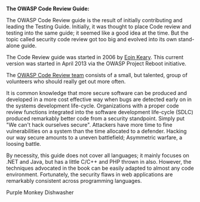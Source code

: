 **The OWASP Code Review Guide:**

The OWASP Code Review guide is the result of initially contributing and
leading the Testing Guide. Initially, it was thought to place Code
review and testing into the same guide; it seemed like a good idea at
the time. But the topic called security code review got too big and
evolved into its own stand-alone guide.

The Code Review guide was started in 2006 by [Eoin
Keary](https://www.owasp.org/index.php/Eoin_Keary). This current version
was started in April 2013 via the OWASP Project Reboot initiative.

The [OWASP Code Review team](OWASP_Code_Review_team "wikilink") consists
of a small, but talented, group of volunteers who should really get out
more often.

It is common knowledge that more secure software can be produced and
developed in a more cost effective way when bugs are detected early on
in the systems development life-cycle. Organizations with a proper code
review functions integrated into the software development life-cycle
(SDLC) produced remarkably better code from a security standpoint.
Simply put "We can't hack ourselves secure". Attackers have more time to
fine vulnerabilities on a system than the time allocated to a defender.
Hacking our way secure amounts to a uneven battlefield; Asymmetric
warfare, a loosing battle.

By necessity, this guide does not cover all languages; it mainly focuses
on .NET and Java, but has a little C/C++ and PHP thrown in also.
However, the techniques advocated in the book can be easily adapted to
almost any code environment. Fortunately, the security flaws in web
applications are remarkably consistent across programming languages.

Purple Monkey Dishwasher